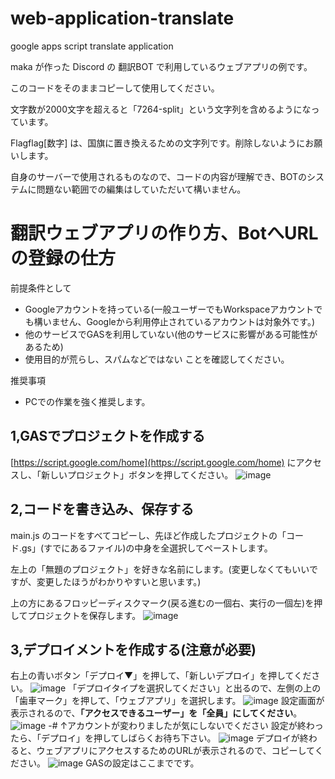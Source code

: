 # web-application-translate
google apps script translate application 

maka が作った Discord の 翻訳BOT で利用しているウェブアプリの例です。

このコードをそのままコピーして使用してください。

文字数が2000文字を超えると「7264-split」という文字列を含めるようになっています。

Flagflag[数字] は、国旗に置き換えるための文字列です。削除しないようにお願いします。

自身のサーバーで使用されるものなので、コードの内容が理解でき、BOTのシステムに問題ない範囲での編集はしていただいて構いません。

# 翻訳ウェブアプリの作り方、BotへURLの登録の仕方
前提条件として
- Googleアカウントを持っている(一般ユーザーでもWorkspaceアカウントでも構いません、Googleから利用停止されているアカウントは対象外です。)
- 他のサービスでGASを利用していない(他のサービスに影響がある可能性があるため)
- 使用目的が荒らし、スパムなどではない
ことを確認してください。

推奨事項
- PCでの作業を強く推奨します。

## 1,GASでプロジェクトを作成する
[https://script.google.com/home](https://script.google.com/home) にアクセスし、「新しいプロジェクト」ボタンを押してください。
![image](https://github.com/user-attachments/assets/b6771567-d5d3-483a-8426-f1d260672a74)
## 2,コードを書き込み、保存する
main.js のコードをすべてコピーし、先ほど作成したプロジェクトの「コード.gs」(すでにあるファイル)の中身を全選択してペーストします。

左上の「無題のプロジェクト」を好きな名前にします。(変更しなくてもいいですが、変更したほうがわかりやすいと思います。)

上の方にあるフロッピーディスクマーク(戻る進むの一個右、実行の一個左)を押してプロジェクトを保存します。
![image](https://github.com/user-attachments/assets/42b2a93d-acfe-40ea-b5d2-a9b380e06e0c)
## 3,デプロイメントを作成する(注意が必要)
右上の青いボタン「デプロイ▼」を押して、「新しいデプロイ」を押してください。
![image](https://github.com/user-attachments/assets/9c71e42c-b05a-4a4e-9546-28b1f2bc9cca)
「デプロイタイプを選択してください」と出るので、左側の上の「歯車マーク」を押して、「ウェブアプリ」を選択します。
![image](https://github.com/user-attachments/assets/21e1f11d-8ed8-4260-bd19-9231862d96cd)
設定画面が表示されるので、__**「アクセスできるユーザー」を「全員」にしてください**__。
![image](https://github.com/user-attachments/assets/9def56f3-b28d-4614-b403-17d26a8b748a)
-# ↑アカウントが変わりましたが気にしないでください
設定が終わったら、「デプロイ」を押してしばらくお待ち下さい。
![image](https://github.com/user-attachments/assets/75fd96b1-0a2f-4b24-bb6e-ebd94fb1dfdb)
デプロイが終わると、ウェブアプリにアクセスするためのURLが表示されるので、コピーしてください。
![image](https://github.com/user-attachments/assets/a3e126c9-ae5b-4bd1-82a8-f1454b1fb932)
GASの設定はここまでです。
